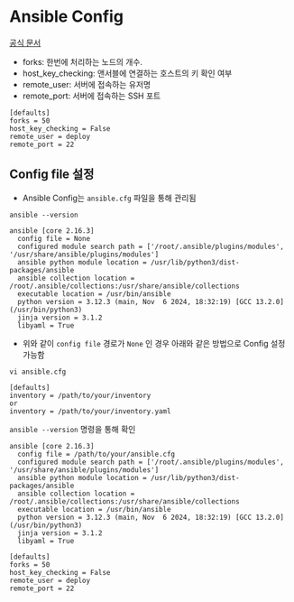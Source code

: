 # Ansible Config


[공식 문서](https://docs.ansible.com/ansible/latest/reference_appendices/config.html)

* forks: 한번에 처리하는 노드의 개수.
* host_key_checking: 앤서블에 연결하는 호스트의 키 확인 여부
* remote_user: 서버에 접속하는 유저명
* remote_port: 서버에 접속하는 SSH 포트
```
[defaults]
forks = 50 
host_key_checking = False
remote_user = deploy
remote_port = 22
```

## Config file 설정
* Ansible Config는 `ansible.cfg` 파일을 통해 관리됨


`ansible --version`
```
ansible [core 2.16.3]
  config file = None
  configured module search path = ['/root/.ansible/plugins/modules', '/usr/share/ansible/plugins/modules']
  ansible python module location = /usr/lib/python3/dist-packages/ansible
  ansible collection location = /root/.ansible/collections:/usr/share/ansible/collections
  executable location = /usr/bin/ansible
  python version = 3.12.3 (main, Nov  6 2024, 18:32:19) [GCC 13.2.0] (/usr/bin/python3)
  jinja version = 3.1.2
  libyaml = True
```
* 위와 같이 `config file` 경로가 `None` 인 경우 아래와 같은 방법으로 Config 설정 가능함


```
vi ansible.cfg
```
```
[defaults]
inventory = /path/to/your/inventory
or
inventory = /path/to/your/inventory.yaml
```


`ansible --version` 명령을 통해 확인
```
ansible [core 2.16.3]
  config file = /path/to/your/ansible.cfg
  configured module search path = ['/root/.ansible/plugins/modules', '/usr/share/ansible/plugins/modules']
  ansible python module location = /usr/lib/python3/dist-packages/ansible
  ansible collection location = /root/.ansible/collections:/usr/share/ansible/collections
  executable location = /usr/bin/ansible
  python version = 3.12.3 (main, Nov  6 2024, 18:32:19) [GCC 13.2.0] (/usr/bin/python3)
  jinja version = 3.1.2
  libyaml = True
```


```
[defaults]
forks = 50 
host_key_checking = False
remote_user = deploy
remote_port = 22
```
